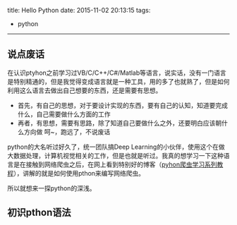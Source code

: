 title: Hello Python
date: 2015-11-02 20:13:15
tags:
- python

---
## 说点废话
在认识ptyhon之前学习过VB/C/C++/C#/Matlab等语言，说实话，没有一门语言是特别精通的，但是我觉得变成语言就是一种工具，用的多了也就熟了，但是如何利用这么语言去做出自己想要的东西，还是需要有思想。
- 首先，有自己的思想，对于要设计实现的东西，要有自己的认知，知道要完成什么，自己需要做什么方面的工作
- 再者，有思想，需要有思路，除了知道自己要做什么之外，还要明白应该朝什么方向做
呵~，跑远了，不说废话

python的大名听过好久了，统一团队搞Deep Learning的小伙伴，使用这个在做大数据处理，计算机视觉相关的工作，但是也就是听过。我真的想学习一下这种语言是在接触到网络爬虫之后，在网上看到特别好的博客（[pyhon爬虫学习系列教程](http://cuiqingcai.com/1052.html)），讲解的就是如何使用pthon来编写网络爬虫。

所以就想来一探python的深浅。

<!-- more -->

## 初识pthon语法



